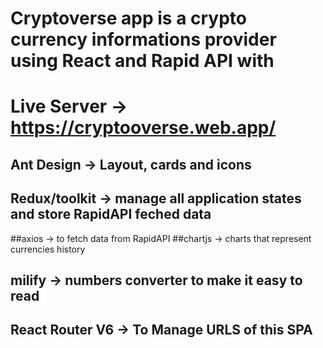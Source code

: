 # Cryptoverse app is a crypto currency informations provider using React and Rapid API with 
# Live Server -> https://cryptooverse.web.app/
## Ant Design -> Layout, cards and icons
## Redux/toolkit -> manage all application states and store RapidAPI feched data
##axios -> to fetch data from RapidAPI
##chartjs -> charts that represent currencies history
## milify -> numbers converter to make it easy to read
## React Router V6 -> To Manage URLS of this SPA
